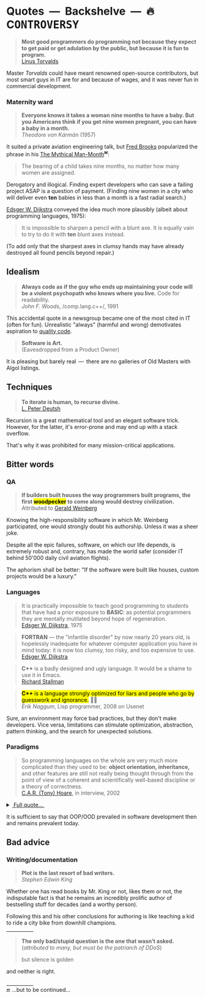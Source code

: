 # Quotes &nbsp;&mdash;&nbsp; Backshelve &nbsp;&mdash;&nbsp; 🔥C<samp>ONTROVERSY</samp>

> **Most good programmers do programming not because they expect to get paid or get adulation by the public, but because it is fun to program.**\
[Linus Torvalds](../contributors/README.md#Linus-Torvalds)

Master _Torvalds_ could have meant renowned open-source contributors, but most smart guys in IT are for and because of wages, and it was never fun in commercial development.

### Maternity ward

> **Everyone knows it takes a woman nine months to have a baby. But you Americans think if you get nine women pregnant, you can have a baby in a month.**\
_Theodore von Kármán_ (1957)

It suited a private aviation engineering talk, but [Fred Brooks](../contributors/README.md#Fred-Brooks) popularized the phrase in his [The Mythical Man-Month](https://en.wikipedia.org/wiki/The_Mythical_Man-Month)<sup><b>w</b></sup>:

> The bearing of a child takes nine months, no matter how many women are assigned.

Derogatory and illogical. Finding expert developers who can save a failing project ASAP is a question of payment. (Finding nine women in a city who will deliver even **ten** babies in less than a month is a fast radial search.) 

[Edsger W. Dijkstra](../contributors/README.md#Edsger-W-Dijkstra) conveyed the idea much more plausibly (albeit about programming languages, 1975):

> It is impossible to sharpen a pencil with a blunt axe. It is equally vain to try to do it with **ten** blunt axes instead.

(To add only that the sharpest axes in clumsy hands may have already destroyed all found pencils beyond repair.)

## Idealism

> **Always code as if the guy who ends up maintaining your code will be a violent psychopath who knows where you live.** Code for readability.\
_John F. Woods_, /comp.lang.c++/, 1991

This accidental quote in a newsgroup became one of the most cited in IT (often for fun). Unrealistic "always" (harmful and wrong) demotivates aspiration to [quality code](../../../../../software/QA/README+/code-quality.md).

> **Software is Art.**\
(Eavesdropped from a Product Owner)

It is pleasing but barely real &thinsp;&mdash;&thinsp; there are no galleries of Old Masters with Algol listings.

## Techniques

> **To iterate is human, to recurse divine.**\
> [L. Peter Deutsh](../contributors/README.md#peter-deutsch)

Recursion is a great mathematical tool and an elegant software trick. However, for the latter, it's error-prone and may end up with a stack overflow.

That's why it was prohibited for many mission-critical applications.

## Bitter words

### QA

<a id="woodpecker"></a>
> **If builders built houses the way programmers built programs, the first <mark>woodpecker</mark> to come along would destroy civilization.**\
Attributed to [Gerald Weinberg](../contributors/README.md#Gerald-Weinberg)

Knowing the high-responsibility software in which Mr.&nbsp;Weinberg participated, one would strongly doubt his authorship. Unless it was a sheer joke.

Despite all the epic failures, software, on which our life depends, is extremely robust and, contrary, has made the world safer (consider IT behind 50'000 daily civil aviation flights). 

The aphorism shall be better: "If the software were built like houses, custom projects would be a luxury."

### Languages
 
> It is practically impossible to teach good programming to students that have had a prior exposure to **BASIC**: as potential programmers they are mentally mutilated beyond hope of regeneration.\
[Edsger W. Dijkstra](../contributors/README.md#Edsger-W-Dijkstra), 1975

> **FORTRAN** &mdash; the "infantile disorder" by now nearly 20 years old, is hopelessly inadequate for whatever computer application you have in mind today: it is now too clumsy, too risky, and too expensive to use.\
[Edsger W. Dijkstra](../contributors/README.md#Edsger-W-Dijkstra)

> **C++** is a badly designed and ugly language. It would be a shame to use it in Emacs.\
[Richard Stallman](../contributors/README.md#Richard-Stallman)

> <mark><b>C++</b> is a language strongly optimized for liars and people who go by guesswork and ignorance.</mark> 🤦‍♂️\
_Erik Naggum_, Lisp programmer, 2008 on Usenet

Sure, an environment may force bad practices, but they don't make developers. Vice versa, limitations can stimulate optimization, abstraction, pattern thinking, and the search for unexpected solutions. 

### Paradigms
 
> So programming languages on the whole are very much more complicated than they used to be: **object orientation, inheritance,** and other features are still not really being thought through from the point of view of a coherent and scientifically well-based discipline or a theory of correctness.\
[C.A.R. (Tony) Hoare](../contributors/README.md#Tony-Hoare), in interview, 2002

<details><summary><ins>&nbsp;Full quote...&nbsp;</ins></summary>
 <p>What’s happened is that practical programmers have used whatever understanding they’ve gained, or theoreticians have offered them, to increase complexity.</p>
<p>So programming languages on the whole are very much more complicated than they used to be: object orientation, inheritance, and other features are still not really being thought through from the point of view of a coherent and scientifically well-based discipline or a theory of correctness.</p>
<p>My original postulate, which I have been pursuing as a scientist all my life, is that one uses the criteria of correctness as a means of converging on a decent programming language design &mdash; one which doesn’t set traps for its users, and ones in which the different components of the program correspond clearly to different components of its specification, so you can reason compositionally about it.</p>
<p>Programming languages in full generality have not really paid full attention to this aspect. They tend to be defined purely on the basis of what the machine does when it’s executing the program, and often at quite a low level of granularity too &mdash; individual storage accesses.</p>
<p>I still think we have to get the message across. The tools, including the compiler, have to be based on some theory of what it means to write a correct program.</p>

\______

</details>

It is sufficient to say that OOP/OOD prevailed in software development then and remains prevalent today.

## Bad advice

### Writing/documentation

> **Plot is the last resort of bad writers.**\
_Stephen Edwin King_

Whether one has read books by Mr. King or not, likes them or not, the indisputable fact is that he remains an incredibly prolific author of bestselling stuff for decades (and a worthy person).

Following this and his other conclusions for authoring is like teaching a kid to ride a city bike from downhill champions.\
\___________

> **The only bad/stupid question is the one that wasn’t asked.**\
(_attributed to many, but must be the patriarch of DDoS_)
>
> but silence is golden

and neither is right.

___________\
🔚 ...but to be continued...
